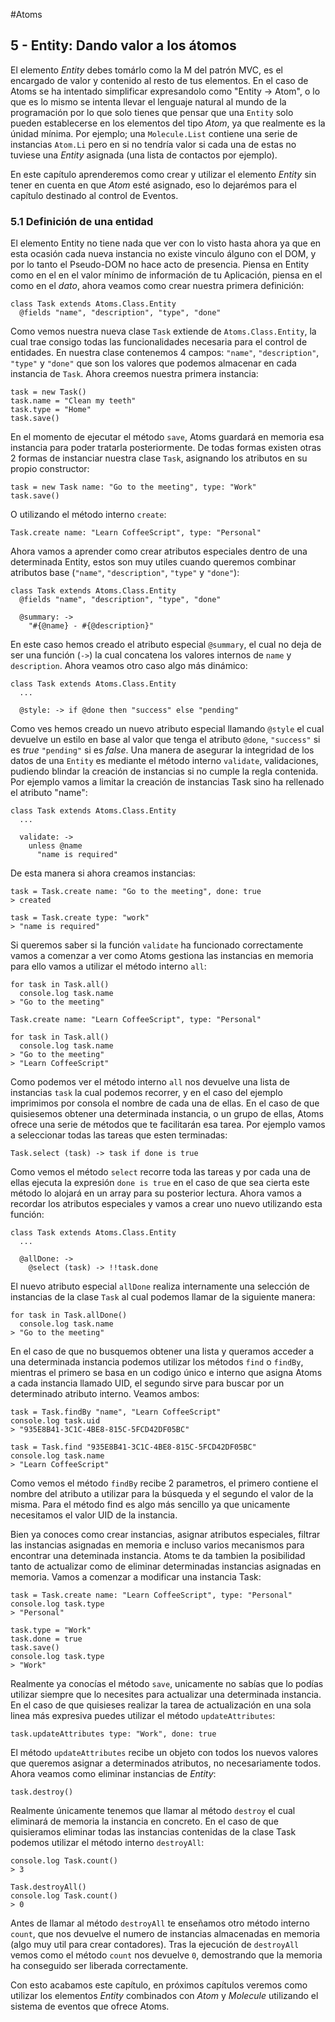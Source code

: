 #Atoms
## 5 - Entity: Dando valor a los átomos

El elemento *Entity* debes tomárlo como la M del patrón MVC, es el encargado de valor y contenido al resto de tus elementos. En el caso de Atoms se ha intentado simplificar expresandolo como "Entity -> Atom", o lo que es lo mismo se intenta llevar el lenguaje natural al mundo de la programación por lo que solo tienes que pensar que una `Entity` solo pueden establecerse en los elementos del tipo *Atom*, ya que realmente es la únidad mínima. Por ejemplo; una `Molecule.List` contiene una serie de instancias `Atom.Li` pero en si no tendría valor si cada una de estas no tuviese una *Entity* asignada (una lista de contactos por ejemplo).

En este capítulo aprenderemos como crear y utilizar el elemento *Entity* sin tener en cuenta en que *Atom* esté asignado, eso lo dejarémos para el capítulo destinado al control de Eventos.


### 5.1 Definición de una entidad
El elemento Entity no tiene nada que ver con lo visto hasta ahora ya que en esta ocasión cada nueva instancia no existe vinculo álguno con el DOM, y por lo tanto el Pseudo-DOM no hace acto de presencia. Piensa en Entity como en el  en el valor mínimo de información de tu Aplicación, piensa en el como en el *dato*, ahora veamos como crear nuestra primera definición:

```
class Task extends Atoms.Class.Entity
  @fields "name", "description", "type", "done"
```

Como vemos nuestra nueva clase `Task` extiende de `Atoms.Class.Entity`, la cual trae consigo todas las funcionalidades necesaria para el control de entidades. En nuestra clase contenemos 4 campos: `"name"`, `"description"`, `"type"` y `"done"` que son los valores que podemos almacenar en cada instancia de `Task`. Ahora creemos nuestra primera instancia:

```
task = new Task()
task.name = "Clean my teeth"
task.type = "Home"
task.save()
```

En el momento de ejecutar el método `save`, Atoms guardará en memoria esa instancia para poder tratarla posteriormente. De todas formas existen otras 2 formas de instanciar nuestra clase `Task`, asignando los atributos en su propio constructor:

```
task = new Task name: "Go to the meeting", type: "Work"
task.save()
```

O utilizando el método interno `create`:

```
Task.create name: "Learn CoffeeScript", type: "Personal"
```

Ahora vamos a aprender como crear atributos especiales dentro de una determinada Entity, estos son muy utiles cuando queremos combinar atributos base (`"name"`, `"description"`, `"type"` y `"done"`):

```
class Task extends Atoms.Class.Entity
  @fields "name", "description", "type", "done"
  
  @summary: ->
    "#{@name} - #{@description}"
```

En este caso hemos creado el atributo especial `@summary`, el cual no deja de ser una función (`->`) la cual concatena los valores internos de `name` y `description`. Ahora veamos otro caso algo más dinámico:

```
class Task extends Atoms.Class.Entity
  ...
  
  @style: -> if @done then "success" else "pending"
```

Como ves hemos creado un nuevo atributo especial llamando `@style` el cual devuelve un estilo en base al valor que tenga el atributo `@done`, `"success"` si es *true* `"pending"` si es *false*. Una manera de asegurar la integridad de los datos de una `Entity` es mediante el método interno `validate`, validaciones, pudiendo blindar la creación de instancias si no cumple la regla contenida. Por ejemplo vamos a limitar la creación de instancias Task sino ha rellenado el atributo "name":

```
class Task extends Atoms.Class.Entity
  ...
  
  validate: ->
    unless @name
      "name is required"      
```

De esta manera si ahora creamos instancias:

```
task = Task.create name: "Go to the meeting", done: true
> created

task = Task.create type: "work"
> "name is required"
```

Si queremos saber si la función `validate` ha funcionado correctamente vamos a comenzar a ver como Atoms gestiona las instancias en memoria para ello vamos a utilizar el método interno `all`:

```
for task in Task.all()
  console.log task.name
> "Go to the meeting"

Task.create name: "Learn CoffeeScript", type: "Personal"

for task in Task.all()
  console.log task.name
> "Go to the meeting"
> "Learn CoffeeScript"
```

Como podemos ver el método interno `all` nos devuelve una lista de instancias `task` la cual podemos recorrer, y en el caso del ejemplo imprimimos por consola el nombre de cada una de ellas. En el caso de que quisiesemos obtener una determinada instancia, o un grupo de ellas, Atoms ofrece una serie de métodos que te facilitarán esa tarea. Por ejemplo vamos a seleccionar todas las tareas que esten terminadas:

```
Task.select (task) -> task if done is true
```

Como vemos el método `select` recorre toda las tareas y por cada una de ellas ejecuta la expresión `done is true` en el caso de que sea cierta este método lo alojará en un array para su posterior lectura. Ahora vamos a recordar los atributos especiales y vamos a crear uno nuevo utilizando esta función:

```
class Task extends Atoms.Class.Entity
  ...
  
  @allDone: ->
    @select (task) -> !!task.done
```

El nuevo atributo especial `allDone` realiza internamente una selección de instancias de la clase `Task` al cual podemos llamar de la siguiente manera:

```
for task in Task.allDone()
  console.log task.name
> "Go to the meeting"
```

En el caso de que no busquemos obtener una lista y queramos acceder a una determinada instancia podemos utilizar los métodos `find` o `findBy`, mientras el primero se basa en un codigo único e interno que asigna Atoms a cada instancia llamado UID, el segundo sirve para buscar por un determinado atributo interno. Veamos ambos:

```
task = Task.findBy "name", "Learn CoffeeScript"
console.log task.uid
> "935E8B41-3C1C-4BE8-815C-5FCD42DF05BC"

task = Task.find "935E8B41-3C1C-4BE8-815C-5FCD42DF05BC"
console.log task.name
> "Learn CoffeeScript"
```

Como vemos el método `findBy` recibe 2 parametros, el primero contiene el nombre del atributo a utilizar para la búsqueda y el segundo el valor de la misma. Para el método find es algo más sencillo ya que unicamente necesitamos el valor UID de la instancia.

Bien ya conoces como crear instancias, asignar atributos especiales, filtrar las instancias asignadas en memoria e incluso varios mecanismos para encontrar una deteminada instancia. Atoms te da tambien la posibilidad tanto de actualizar como de eliminar determinadas instancias asignadas en memoria. Vamos a comenzar a modificar una instancia Task:

```
task = Task.create name: "Learn CoffeeScript", type: "Personal"
console.log task.type
> "Personal"

task.type = "Work"
task.done = true
task.save()
console.log task.type
> "Work"
```

Realmente ya conocías el método `save`, unicamente no sabías que lo podías utilizar siempre que lo necesites para actualizar una determinada instancia. En el caso de que quisieses realizar la tarea de actualización en una sola linea más expresiva puedes utilizar el método `updateAttributes`:
	
```
task.updateAttributes type: "Work", done: true
```

El método `updateAttributes` recibe un objeto con todos los nuevos valores que queremos asignar a determinados atributos, no necesariamente todos. Ahora veamos como eliminar instancias de *Entity*:

```
task.destroy()
```	

Realmente únicamente tenemos que llamar al método `destroy` el cual eliminará de memoria la instancia en concreto. En el caso de que quisieramos eliminar todas las instancias contenidas de la clase Task podemos utilizar el método interno `destroyAll`:

```
console.log Task.count()
> 3

Task.destroyAll()
console.log Task.count()
> 0
```

Antes de llamar al método `destroyAll` te enseñamos otro método interno `count`, que nos devuelve el numero de instancias almacenadas en memoria (algo muy util para crear contadores). Tras la ejecución de `destroyAll` vemos como el método `count` nos devuelve `0`, demostrando que la memoria ha conseguido ser liberada correctamente.

Con esto acabamos este capítulo, en próximos capítulos veremos como utilizar los elementos *Entity* combinados con *Atom* y *Molecule* utilizando el sistema de eventos que ofrece Atoms.